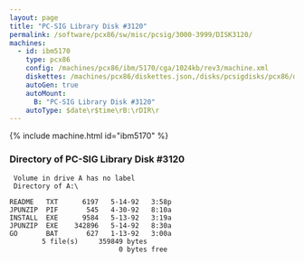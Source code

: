 ```yaml
---
layout: page
title: "PC-SIG Library Disk #3120"
permalink: /software/pcx86/sw/misc/pcsig/3000-3999/DISK3120/
machines:
  - id: ibm5170
    type: pcx86
    config: /machines/pcx86/ibm/5170/cga/1024kb/rev3/machine.xml
    diskettes: /machines/pcx86/diskettes.json,/disks/pcsigdisks/pcx86/diskettes.json
    autoGen: true
    autoMount:
      B: "PC-SIG Library Disk #3120"
    autoType: $date\r$time\rB:\rDIR\r
---
```


{% include machine.html id="ibm5170" %}

### Directory of PC-SIG Library Disk #3120

     Volume in drive A has no label
     Directory of A:\

    README   TXT      6197   5-14-92   3:58p
    JPUNZIP  PIF       545   4-30-92   8:10a
    INSTALL  EXE      9584   5-13-92   3:19a
    JPUNZIP  EXE    342896   5-14-92   8:30a
    GO       BAT       627   1-13-92   3:00a
            5 file(s)     359849 bytes
                               0 bytes free
